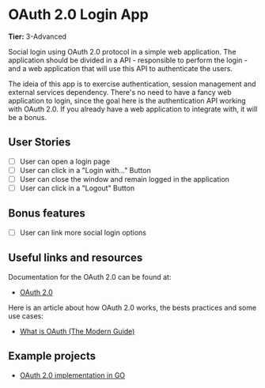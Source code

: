 # OAuth 2.0 Login App

**Tier:** 3-Advanced

Social login using OAuth 2.0 protocol in a simple web application. The application should
be divided in a API - responsible to perform the login - and a web application that will 
use this API to authenticate the users.

The ideia of this app is to exercise authentication, session management and external
services dependency. There's no need to have a fancy web application to login, since
the goal here is the authentication API working with OAuth 2.0. If you already have
a web application to integrate with, it will be a bonus.

## User Stories

-   [ ] User can open a login page
-   [ ] User can click in a "Login with..." Button
-   [ ] User can close the window and remain logged in the application
-   [ ] User can click in a "Logout" Button

## Bonus features

-   [ ] User can link more social login options

## Useful links and resources

Documentation for the OAuth 2.0 can be found at:

-   [OAuth 2.0](https://oauth.net/2/)

Here is an article about how OAuth 2.0 works, the bests practices and some use cases:

-   [What is OAuth (The Modern Guide)](https://fusionauth.io/articles/oauth/modern-guide-to-oauth)

## Example projects

-   [OAuth 2.0 implementation in GO](https://github.com/ricassiocosta/oauth-go)
